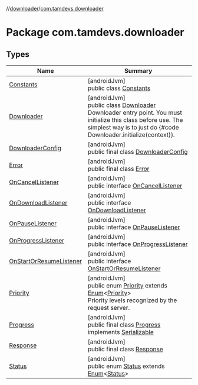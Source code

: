 //[downloader](../../index.md)/[com.tamdevs.downloader](index.md)

# Package com.tamdevs.downloader

## Types

| Name | Summary |
|---|---|
| [Constants](-constants/index.md) | [androidJvm]<br>public class [Constants](-constants/index.md) |
| [Downloader](-downloader/index.md) | [androidJvm]<br>public class [Downloader](-downloader/index.md)<br>Downloader entry point. You must initialize this class before use. The simplest way is to just do {#code Downloader.initialize(context)}. |
| [DownloaderConfig](-downloader-config/index.md) | [androidJvm]<br>public final class [DownloaderConfig](-downloader-config/index.md) |
| [Error](-error/index.md) | [androidJvm]<br>public final class [Error](-error/index.md) |
| [OnCancelListener](-on-cancel-listener/index.md) | [androidJvm]<br>public interface [OnCancelListener](-on-cancel-listener/index.md) |
| [OnDownloadListener](-on-download-listener/index.md) | [androidJvm]<br>public interface [OnDownloadListener](-on-download-listener/index.md) |
| [OnPauseListener](-on-pause-listener/index.md) | [androidJvm]<br>public interface [OnPauseListener](-on-pause-listener/index.md) |
| [OnProgressListener](-on-progress-listener/index.md) | [androidJvm]<br>public interface [OnProgressListener](-on-progress-listener/index.md) |
| [OnStartOrResumeListener](-on-start-or-resume-listener/index.md) | [androidJvm]<br>public interface [OnStartOrResumeListener](-on-start-or-resume-listener/index.md) |
| [Priority](-priority/index.md) | [androidJvm]<br>public enum [Priority](-priority/index.md) extends [Enum](https://developer.android.com/reference/kotlin/java/lang/Enum.html)&lt;[Priority](-priority/index.md)&gt;<br>Priority levels recognized by the request server. |
| [Progress](-progress/index.md) | [androidJvm]<br>public final class [Progress](-progress/index.md) implements [Serializable](https://developer.android.com/reference/kotlin/java/io/Serializable.html) |
| [Response](-response/index.md) | [androidJvm]<br>public final class [Response](-response/index.md) |
| [Status](-status/index.md) | [androidJvm]<br>public enum [Status](-status/index.md) extends [Enum](https://developer.android.com/reference/kotlin/java/lang/Enum.html)&lt;[Status](-status/index.md)&gt; |
